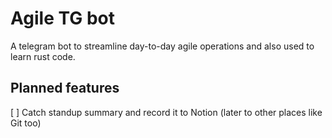 # Agile TG bot

A telegram bot to streamline day-to-day agile operations and also used to learn rust code.

## Planned features

[ ] Catch standup summary and record it to Notion (later to other places like Git too)

